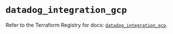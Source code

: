 # `datadog_integration_gcp`

Refer to the Terraform Registry for docs: [`datadog_integration_gcp`](https://registry.terraform.io/providers/datadog/datadog/3.66.0/docs/resources/integration_gcp).
